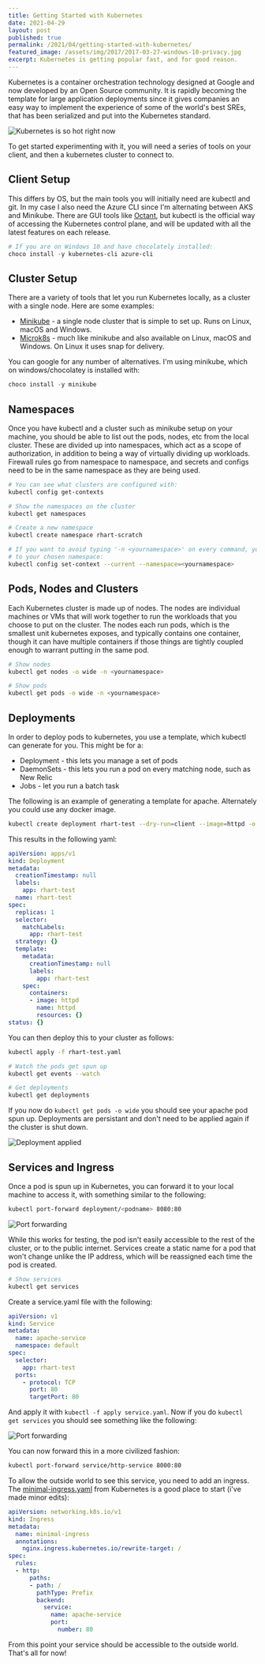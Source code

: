 ```yaml
---
title: Getting Started with Kubernetes
date: 2021-04-29
layout: post
published: true
permalink: /2021/04/getting-started-with-kubernetes/
featured_image: /assets/img/2017/2017-03-27-windows-10-privacy.jpg
excerpt: Kubernetes is getting popular fast, and for good reason.
---
```


Kubernetes is a container orchestration technology designed at Google and now developed by an Open Source community. It is rapidly becoming the template for large application deployments since it gives companies an easy way to implement the experience of some of the world's best SREs, that has been serialized and put into the Kubernetes standard.

![Kubernetes is so hot right now]({{site.baseurl}}/assets/img/2021/2021-04-29-kubernetes-so-hot-right-now.jpg)

To get started experimenting with it, you will need a series of tools on your client, and then a kubernetes cluster to connect to.

## Client Setup
This differs by OS, but the main tools you will initially need are kubectl and git. In my case I also need the Azure CLI since I'm alternating between AKS and Minikube. There are GUI tools like [Octant](https://github.com/vmware-tanzu/octant), but kubectl is the official way of accessing the Kubernetes control plane, and will be updated with all the latest features on each release.

```powershell
# If you are on Windows 10 and have chocolately installed:
choco install -y kubernetes-cli azure-cli
```

## Cluster Setup
There are a variety of tools that let you run Kubernetes locally, as a cluster with a single node. Here are some examples:

* [Minikube](https://minikube.sigs.k8s.io/docs/start/) - a single node cluster that is simple to set up. Runs on Linux, macOS and Windows.
* [Microk8s](https://microk8s.io/docs) - much like minikube and also available on Linux, macOS and Windows. On Linux it uses snap for delivery.

You can google for any number of alternatives. I'm using minikube, which on windows/chocolatey is installed with:
```powershell
choco install -y minikube
```

## Namespaces
Once you have kubectl and a cluster such as minikube setup on your machine, you should be able to list out the pods, nodes, etc from the local cluster. These are divided up into namespaces, which act as a scope of authorization, in addition to being a way of virtually dividing up workloads. Firewall rules go from namespace to namespace, and secrets and configs need to be in the same namespace as they are being used.

```bash
# You can see what clusters are configured with:
kubectl config get-contexts

# Show the namespaces on the cluster
kubectl get namespaces

# Create a new namespace
kubectl create namespace rhart-scratch

# If you want to avoid typing '-n <yournamespace>' on every command, you can set the context
# to your chosen namespace:
kubectl config set-context --current --namespace=<yournamespace>
```

## Pods, Nodes and Clusters
Each Kubernetes cluster is made up of nodes. The nodes are individual machines or VMs that will work together to run the workloads that you choose to put on the cluster. The nodes each run pods, which is the smallest unit kubernetes exposes, and typically contains one container, though it can have multiple containers if those things are tightly coupled enough to warrant putting in the same pod.

```bash
# Show nodes
kubectl get nodes -o wide -n <yournamespace>

# Show pods
kubectl get pods -o wide -n <yournamespace>
```

## Deployments
In order to deploy pods to kubernetes, you use a template, which kubectl can generate for you. This might be for a:

* Deployment - this lets you manage a set of pods
* DaemonSets - this lets you run a pod on every matching node, such as New Relic
* Jobs - let you run a batch task

The following is an example of generating a template for apache. Alternately you could use any docker image.

```bash
kubectl create deployment rhart-test --dry-run=client --image=httpd -o yaml
```

This results in the following yaml:

```yaml
apiVersion: apps/v1
kind: Deployment
metadata:
  creationTimestamp: null
  labels:
    app: rhart-test
  name: rhart-test
spec:
  replicas: 1
  selector:
    matchLabels:
      app: rhart-test
  strategy: {}
  template:
    metadata:
      creationTimestamp: null
      labels:
        app: rhart-test
    spec:
      containers:
      - image: httpd
        name: httpd
        resources: {}
status: {}
```

You can then deploy this to your cluster as follows:

```bash
kubectl apply -f rhart-test.yaml

# Watch the pods get spun up
kubectl get events --watch

# Get deployments
kubectl get deployments
```

If you now do `kubectl get pods -o wide` you should see your apache pod spun up. Deployments are persistant and don't need to be applied again if the cluster is shut down.

![Deployment applied]({{site.baseurl}}/assets/img/2021/2021-04-30-deployment-applied.jpg)


## Services and Ingress
Once a pod is spun up in Kubernetes, you can forward it to your local machine to access it, with something similar to the following:
```bash
kubectl port-forward deployment/<podname> 8080:80
```
![Port forwarding]({{site.baseurl}}/assets/img/2021/2021-04-30-port-forwarding.jpg)

While this works for testing, the pod isn't easily accessible to the rest of the cluster, or to the public internet. Services create a static name for a pod that won't change unlike the IP address, which will be reassigned each time the pod is created.

```bash
# Show services
kubectl get services
```

Create a service.yaml file with the following:

```yaml
apiVersion: v1
kind: Service
metadata:
  name: apache-service
  namespace: default
spec:
  selector:
    app: rhart-test
  ports:
    - protocol: TCP
      port: 80
      targetPort: 80
```

And apply it with `kubectl -f apply service.yaml`. Now if you do `kubectl get services` you should see something like the following:

![Port forwarding]({{site.baseurl}}/assets/img/2021/2021-04-30-service-created.jpg)

You can now forward this in a more civilized fashion:

```bash
kubectl port-forward service/http-service 8000:80
```

To allow the outside world to see this service, you need to add an ingress. The [minimal-ingress.yaml](https://raw.githubusercontent.com/kubernetes/website/master/content/en/examples/service/networking/minimal-ingress.yaml) from Kubernetes is a good place to start (i've made minor edits):

```yaml
apiVersion: networking.k8s.io/v1
kind: Ingress
metadata:
  name: minimal-ingress
  annotations:
    nginx.ingress.kubernetes.io/rewrite-target: /
spec:
  rules:
  - http:
      paths:
      - path: /
        pathType: Prefix
        backend:
          service:
            name: apache-service
            port:
              number: 80
```

From this point your service should be accessible to the outside world. That's all for now!
